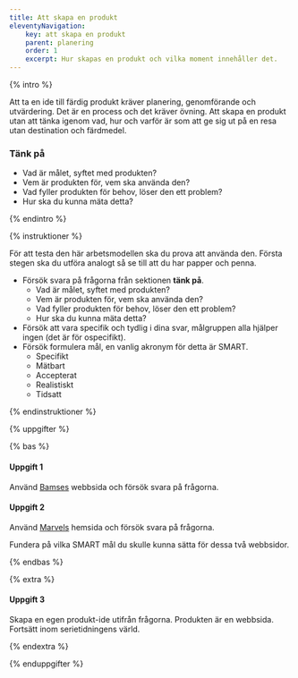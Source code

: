 ```yaml
---
title: Att skapa en produkt
eleventyNavigation:
    key: att skapa en produkt
    parent: planering
    order: 1
    excerpt: Hur skapas en produkt och vilka moment innehåller det.
---
```


{% intro %}

Att ta en ide till färdig produkt kräver planering, genomförande och utvärdering. Det är en process och det kräver övning. Att skapa en produkt utan att tänka igenom vad, hur och varför är som att ge sig ut på en resa utan destination och färdmedel.

### Tänk på

-   Vad är målet, syftet med produkten?
-   Vem är produkten för, vem ska använda den?
-   Vad fyller produkten för behov, löser den ett problem?
-   Hur ska du kunna mäta detta?

{% endintro %}

{% instruktioner %}

För att testa den här arbetsmodellen ska du prova att använda den. Första stegen ska du utföra analogt så se till att du har papper och penna.

-   Försök svara på frågorna från sektionen **tänk på**.
    -   Vad är målet, syftet med produkten?
    -   Vem är produkten för, vem ska använda den?
    -   Vad fyller produkten för behov, löser den ett problem?
    -   Hur ska du kunna mäta detta?
-   Försök att vara specifik och tydlig i dina svar, målgruppen alla hjälper ingen (det är för ospecifikt).
-   Försök formulera mål, en vanlig akronym för detta är SMART.
    -   Specifikt
    -   Mätbart
    -   Accepterat
    -   Realistiskt
    -   Tidsatt

{% endinstruktioner %}

{% uppgifter %}

{% bas %}

#### Uppgift 1

Använd [Bamses](https://www.bamse.se/) webbsida och försök svara på frågorna.

#### Uppgift 2

Använd [Marvels](https://www.marvel.com/) hemsida och försök svara på frågorna.

Fundera på vilka SMART mål du skulle kunna sätta för dessa två webbsidor.

{% endbas %}

{% extra %}

#### Uppgift 3

Skapa en egen produkt-ide utifrån frågorna. Produkten är en webbsida.
Fortsätt inom serietidningens värld.

{% endextra %}

{% enduppgifter %}
